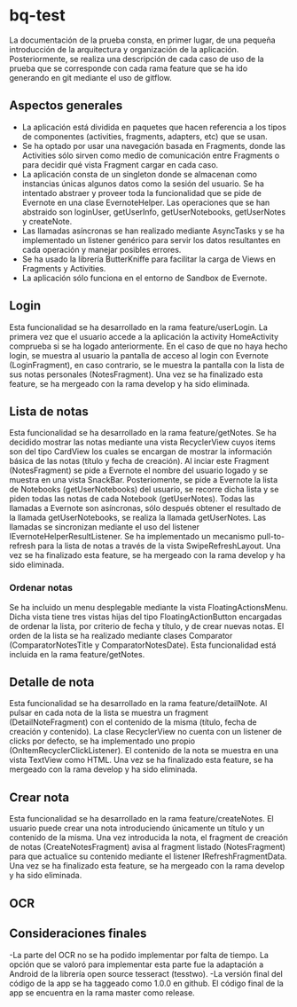 # bq-test

La documentación de la prueba consta, en primer lugar, de una pequeña introducción de la arquitectura y organización de la aplicación. Posteriormente, se realiza una descripción de cada caso de uso de la prueba que se corresponde con cada rama feature que se ha ido generando en git mediante el uso de gitflow. 

## Aspectos generales
- La aplicación está dividida en paquetes que hacen referencia a los tipos de componentes (activities, fragments, adapters, etc) que se usan. 
- Se ha optado por usar una navegación basada en Fragments, donde las Activities sólo sirven como medio de comunicación entre Fragments o para decidir qué vista Fragment cargar en cada caso. 
- La aplicación consta de un singleton donde se almacenan como instancias únicas algunos datos como la sesión del usuario. Se ha intentado abstraer y proveer toda la funcionalidad que se pide de Evernote en una clase EvernoteHelper. Las operaciones que se han abstraido son loginUser, getUserInfo, getUserNotebooks, getUserNotes y createNote.
- Las llamadas asíncronas se han realizado mediante AsyncTasks y se ha implementado un listener genérico para servir los datos resultantes en cada operación y manejar posibles errores. 
- Se ha usado la librería ButterKniffe para facilitar la carga de Views en Fragments y Activities. 
- La aplicación sólo funciona en el entorno de Sandbox de Evernote. 

## Login
Esta funcionalidad se ha desarrollado en la rama feature/userLogin. La primera vez que el usuario accede a la aplicación la activity HomeActivity comprueba si se ha logado anteriormente. En el caso de que no haya hecho login, se muestra al usuario la pantalla de acceso al login con Evernote (LoginFragment), en caso contrario, se le muestra la pantalla con la lista de sus notas personales (NotesFragment). Una vez se ha finalizado esta feature, se ha mergeado con la rama develop y ha sido eliminada. 

## Lista de notas
Esta funcionalidad se ha desarrollado en la rama feature/getNotes. Se ha decidido mostrar las notas mediante una vista RecyclerView cuyos items son del tipo CardView los cuales se encargan de mostrar la información básica de las notas (título y fecha de creación). Al inciar este Fragment (NotesFragment) se pide a Evernote el nombre del usuario logado y se muestra en una vista SnackBar. Posteriomente, se pide a Evernote la lista de Notebooks (getUserNotebooks) del usuario, se recorre dicha lista y se piden todas las notas de cada Notebook (getUserNotes). Todas las llamadas a Evernote son asíncronas, sólo después obtener el resultado de la llamada getUserNotebooks, se realiza la llamada getUserNotes. Las llamadas se sincronizan mediante el uso del listener IEvernoteHelperResultListener. Se ha implementado un mecanismo pull-to-refresh para la lista de notas a través de la vista SwipeRefreshLayout. Una vez se ha finalizado esta feature, se ha mergeado con la rama develop y ha sido eliminada. 

### Ordenar notas
Se ha incluido un menu desplegable mediante la vista FloatingActionsMenu. Dicha vista tiene tres vistas hijas del tipo FloatingActionButton encargadas de ordenar la lista, por criterio de fecha y título, y de crear nuevas notas. El orden de la lista se ha realizado mediante clases Comparator (ComparatorNotesTitle y ComparatorNotesDate). Esta funcionalidad está incluida en la rama feature/getNotes.

## Detalle de nota
Esta funcionalidad se ha desarrollado en la rama feature/detailNote. Al pulsar en cada nota de la lista se muestra un fragment (DetailNoteFragment) con el contenido de la misma (título, fecha de creación y contenido). La clase RecyclerView no cuenta con un listener de clicks por defecto, se ha implementado uno propio (OnItemRecyclerClickListener). El contenido de la nota se muestra en una vista TextView como HTML. Una vez se ha finalizado esta feature, se ha mergeado con la rama develop y ha sido eliminada.

## Crear nota
Esta funcionalidad se ha desarrollado en la rama feature/createNotes. El usuario puede crear una nota introduciendo únicamente un título y un contenido de la misma. Una vez introducida la nota, el fragment de creación de notas (CreateNotesFragment) avisa al fragment listado (NotesFragment) para que actualice su contenido mediante el listener IRefreshFragmentData. Una vez se ha finalizado esta feature, se ha mergeado con la rama develop y ha sido eliminada.

## OCR

## Consideraciones finales
-La parte del OCR no se ha podido implementar por falta de tiempo. La opción que se valoró para implementar esta parte fue la adaptación a Android de la librería open source tesseract (tesstwo).
-La versión final del código de la app se ha taggeado como 1.0.0 en github. El código final de la app se encuentra en la rama master como release.
